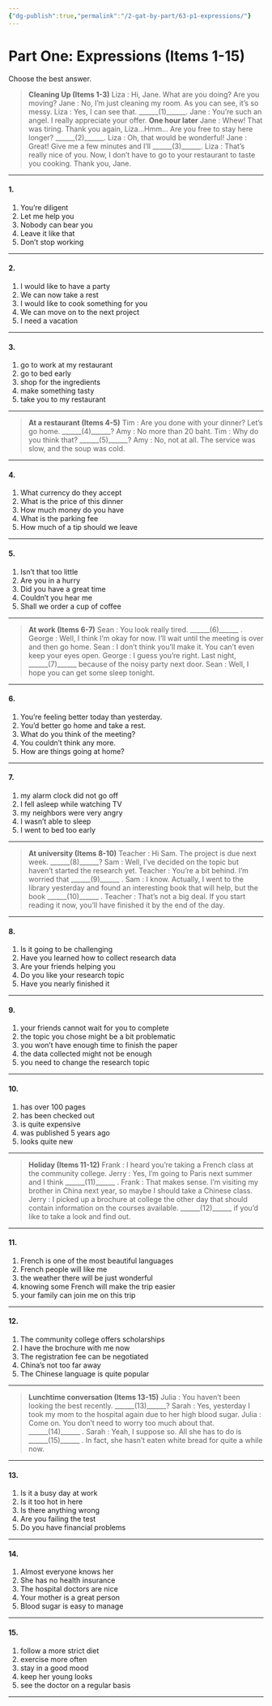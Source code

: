 ```yaml
---
{"dg-publish":true,"permalink":"/2-gat-by-part/63-p1-expressions/"}
---
```


# Part One: Expressions (Items 1-15)
Choose the best answer.

> **Cleaning Up (Items 1-3)**
> Liza : Hi, Jane. What are you doing? Are you moving?
> Jane : No, I’m just cleaning my room. As you can see, it’s so messy.
> Liza : Yes, I can see that. \_\_\_\_\_\_(1)\_\_\_\_\_\_.
> Jane : You’re such an angel. I really appreciate your offer.
> **One hour later**
> Jane : Whew! That was tiring. Thank you again, Liza...Hmm... Are you free to stay here longer? \_\_\_\_\_\_(2)\_\_\_\_\_\_.
> Liza : Oh, that would be wonderful!
> Jane : Great! Give me a few minutes and I’ll \_\_\_\_\_\_(3)\_\_\_\_\_\_.
> Liza : That’s really nice of you. Now, I don’t have to go to your restaurant to taste you cooking. Thank you, Jane.

---
#### 1. 
1. You’re diligent
2. Let me help you
3. Nobody can bear you
4. Leave it like that
5. Don’t stop working

---
#### 2.
1. I would like to have a party
2. We can now take a rest
3. I would like to cook something for you
4. We can move on to the next project
5. I need a vacation

---
#### 3.
1. go to work at my restaurant
2. go to bed early
3. shop for the ingredients
4. make something tasty
5. take you to my restaurant

---
> **At a restaurant (Items 4-5)**
> Tim : Are you done with your dinner? Let’s go home. \_\_\_\_\_\_(4)\_\_\_\_\_\_?
> Amy : No more than 20 baht.
> Tim : Why do you think that? \_\_\_\_\_\_(5)\_\_\_\_\_\_?
> Amy : No, not at all. The service was slow, and the soup was cold.

---
#### 4.
1. What currency do they accept
2. What is the price of this dinner
3. How much money do you have
4. What is the parking fee
5. How much of a tip should we leave

---
#### 5.
1. Isn’t that too little
2. Are you in a hurry
3. Did you have a great time
4. Couldn’t you hear me
5. Shall we order a cup of coffee

---
> **At work (Items 6-7)**
> Sean : You look really tired. \_\_\_\_\_\_(6)\_\_\_\_\_\_ .
> George : Well, I think I’m okay for now. I’ll wait until the meeting is over and then go home.
> Sean : I don’t think you’ll make it. You can’t even keep your eyes open.
> George : I guess you’re right. Last night, \_\_\_\_\_\_(7)\_\_\_\_\_\_ because of the noisy party next door.
> Sean : Well, I hope you can get some sleep tonight.

---
#### 6.
1. You’re feeling better today than yesterday.
2. You’d better go home and take a rest.
3. What do you think of the meeting?
4. You couldn’t think any more.
5. How are things going at home?

---
#### 7.
1. my alarm clock did not go off
2. I fell asleep while watching TV
3. my neighbors were very angry
4. I wasn’t able to sleep
5. I went to bed too early

---
> **At university (Items 8-10)**
> Teacher : Hi Sam. The project is due next week. \_\_\_\_\_\_(8)\_\_\_\_\_\_?
> Sam : Well, I’ve decided on the topic but haven’t started the research yet.
> Teacher : You’re a bit behind. I’m worried that \_\_\_\_\_\_(9)\_\_\_\_\_\_ .
> Sam : I know. Actually, I went to the library yesterday and found an interesting book that will help, but the book \_\_\_\_\_\_(10)\_\_\_\_\_\_ .
> Teacher : That’s not a big deal. If you start reading it now, you’ll have finished it by the end of the day.

---
#### 8.
1. Is it going to be challenging
2. Have you learned how to collect research data
3. Are your friends helping you
4. Do you like your research topic
5. Have you nearly finished it

---
#### 9.
1. your friends cannot wait for you to complete
2. the topic you chose might be a bit problematic
3. you won’t have enough time to finish the paper
4. the data collected might not be enough
5. you need to change the research topic

---
#### 10.
1. has over 100 pages
2. has been checked out
3. is quite expensive
4. was published 5 years ago
5. looks quite new

---
> **Holiday (Items 11-12)**
> Frank : I heard you’re taking a French class at the community college.
> Jerry : Yes, I’m going to Paris next summer and I think \_\_\_\_\_\_(11)\_\_\_\_\_\_ .
> Frank : That makes sense. I’m visiting my brother in China next year, so maybe I should take a Chinese class.
> Jerry : I picked up a brochure at college the other day that should contain information on the courses available. \_\_\_\_\_\_(12)\_\_\_\_\_\_ if you’d like to take a look and find out.

---
#### 11.
1. French is one of the most beautiful languages
2. French people will like me
3. the weather there will be just wonderful
4. knowing some French will make the trip easier
5. your family can join me on this trip

---
#### 12.
1. The community college offers scholarships
2. I have the brochure with me now
3. The registration fee can be negotiated
4. China’s not too far away
5. The Chinese language is quite popular

---
> **Lunchtime conversation (Items 13-15)**
> Julia : You haven’t been looking the best recently. \_\_\_\_\_\_(13)\_\_\_\_\_\_?
> Sarah : Yes, yesterday I took my mom to the hospital again due to her high blood sugar.
> Julia : Come on. You don’t need to worry too much about that. \_\_\_\_\_\_(14)\_\_\_\_\_\_ .
> Sarah : Yeah, I suppose so. All she has to do is \_\_\_\_\_\_(15)\_\_\_\_\_\_ . In fact, she hasn’t eaten white bread for quite a while now.

---
#### 13.
1. Is it a busy day at work
2. Is it too hot in here
3. Is there anything wrong
4. Are you failing the test
5. Do you have financial problems

---
#### 14.
1. Almost everyone knows her
2. She has no health insurance
3. The hospital doctors are nice
4. Your mother is a great person
5. Blood sugar is easy to manage

---
#### 15.
1. follow a more strict diet
2. exercise more often
3. stay in a good mood
4. keep her young looks
5. see the doctor on a regular basis

---

